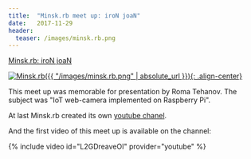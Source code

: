 ```yaml
---
title:  "Minsk.rb meet up: iroN joaN"
date:   2017-11-29
header:
  teaser: /images/minsk.rb.png
---
```

[Minsk.rb: iroN joaN][NN]

[![Minsk.rb]({{ "/images/minsk.rb.png" | absolute_url }}){: .align-center}][Minsk.rb]

This meet up was memorable for presentation by Roma Tehanov. The subject was "IoT web-camera implemented on Raspberry Pi".

At last Minsk.rb created its own [youtube chanel][RBchannel].

And the first video of this meet up is available on the channel:

{% include video id="L2GDreaveOI" provider="youtube" %}

[Minsk.rb]: https://www.facebook.com/minskruby/
[NN]: https://www.facebook.com/events/144949666229868/
[RBchannel]: https://www.youtube.com/channel/UCzZpyYSnff-NsjR4TbbBCiw
